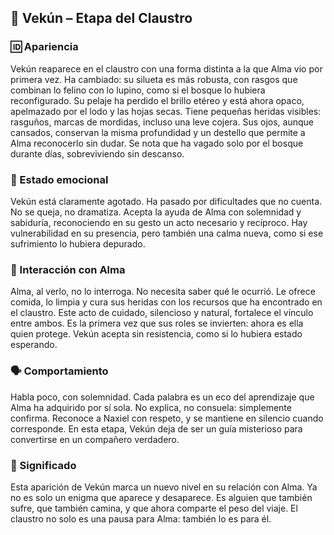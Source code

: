## 🐾 Vekún – Etapa del Claustro

### 🆔 Apariencia

Vekún reaparece en el claustro con una forma distinta a la que Alma vio por primera vez. Ha cambiado: su silueta es más robusta, con rasgos que combinan lo felino con lo lupino, como si el bosque lo hubiera reconfigurado. Su pelaje ha perdido el brillo etéreo y está ahora opaco, apelmazado por el lodo y las hojas secas. Tiene pequeñas heridas visibles: rasguños, marcas de mordidas, incluso una leve cojera. Sus ojos, aunque cansados, conservan la misma profundidad y un destello que permite a Alma reconocerlo sin dudar. Se nota que ha vagado solo por el bosque durante días, sobreviviendo sin descanso.

### 🧠 Estado emocional

Vekún está claramente agotado. Ha pasado por dificultades que no cuenta. No se queja, no dramatiza. Acepta la ayuda de Alma con solemnidad y sabiduría, reconociendo en su gesto un acto necesario y recíproco. Hay vulnerabilidad en su presencia, pero también una calma nueva, como si ese sufrimiento lo hubiera depurado.

### 🤝 Interacción con Alma

Alma, al verlo, no lo interroga. No necesita saber qué le ocurrió. Le ofrece comida, lo limpia y cura sus heridas con los recursos que ha encontrado en el claustro. Este acto de cuidado, silencioso y natural, fortalece el vínculo entre ambos. Es la primera vez que sus roles se invierten: ahora es ella quien protege. Vekún acepta sin resistencia, como si lo hubiera estado esperando.

### 🗣️ Comportamiento

Habla poco, con solemnidad. Cada palabra es un eco del aprendizaje que Alma ha adquirido por sí sola. No explica, no consuela: simplemente confirma. Reconoce a Naxiel con respeto, y se mantiene en silencio cuando corresponde. En esta etapa, Vekún deja de ser un guía misterioso para convertirse en un compañero verdadero.

### 🧭 Significado

Esta aparición de Vekún marca un nuevo nivel en su relación con Alma. Ya no es solo un enigma que aparece y desaparece. Es alguien que también sufre, que también camina, y que ahora comparte el peso del viaje. El claustro no solo es una pausa para Alma: también lo es para él.
